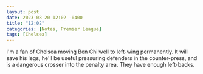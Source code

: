 ```yaml
---
layout: post
date: 2023-08-20 12:02 -0400
title: "12:02"
categories: [Notes, Premier League]
tags: [Chelsea]
---
```


I'm a fan of Chelsea moving Ben Chilwell to left-wing permanently. It will save his legs, he'll be useful pressuring defenders in the counter-press, and is a dangerous crosser into the penalty area. They have enough left-backs.


